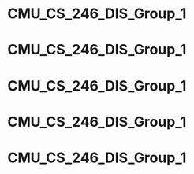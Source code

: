 # CMU_CS_246_DIS_Group_1
# CMU_CS_246_DIS_Group_1
# CMU_CS_246_DIS_Group_1
# CMU_CS_246_DIS_Group_1
# CMU_CS_246_DIS_Group_1
